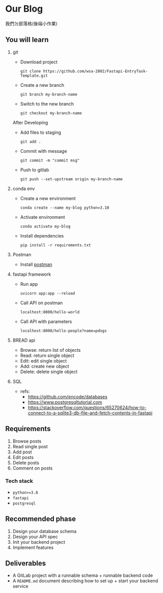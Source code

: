 # Our Blog

我們ㄉ部落格(後端小作業)

## You will learn
1. git
    - Download project
        ```
        git clone https://github.com/wsa-2002/Fastapi-EntryTask-Template.git
        ```
    - Create a new branch
        ```
        git branch my-branch-name
        ```
    - Switch to the new branch
        ```
        git checkout my-branch-name
        ```
    After Developing
    - Add files to staging
        ```
        git add .
        ```
    - Commit with message
        ```
        git commit -m "commit msg"
        ```
    - Push to gitlab
        ```
        git push --set-upstream origin my-branch-name
        ```

2. conda env
    - Create a new environment
        ```
        conda create --name my-blog python=3.10
        ```
    - Activate environment
        ```
        conda activate my-blog
        ```
    - Install dependencies
        ```
        pip install -r requirements.txt
        ```

3. Postman
    - Install [postman](https://www.postman.com/downloads/)

3. fastapi framework
    - Run app
        ```
        uvicorn app:app --reload
        ```
    - Call API on postman
        ```
        localhost:8000/hello-world
        ```
    - Call API with parameters
        ```
        localhost:8000/hello-people?name=pdogs
        ```
    
4. BREAD api
    - Browse: return list of objects
    - Read: return single object
    - Edit: edit single object
    - Add: create new object
    - Delete: delete single object

5. SQL
    - refs:
        - https://github.com/encode/databases
        - https://www.postgresqltutorial.com
        - https://stackoverflow.com/questions/65270624/how-to-connect-to-a-sqlite3-db-file-and-fetch-contents-in-fastapi


## Requirements
1. Browse posts
2. Read single post
3. Add post
4. Edit posts
5. Delete posts
6. Comment on posts

### Tech stack
- `python>=3.8`
- `fastapi`
- `postgresql`

## Recommended phase
1. Design your database schema
2. Design your API spec
3. Init your backend project
4. Implement features

## Deliverables
- A GitLab project with a runnable schema + runnable backend code
- A `README.md` document describing how to set up + start your backend service
